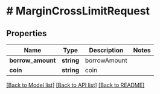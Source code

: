 # # MarginCrossLimitRequest

## Properties

Name | Type | Description | Notes
------------ | ------------- | ------------- | -------------
**borrow_amount** | **string** | borrowAmount |
**coin** | **string** | coin |

[[Back to Model list]](../../README.md#models) [[Back to API list]](../../README.md#endpoints) [[Back to README]](../../README.md)
